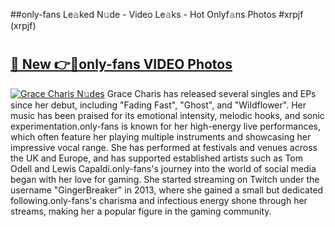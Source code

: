 ##only-fans Le𝚊ked N𝚞de - Video Le𝚊ks - Hot Onlyf𝚊ns Photos #xrpjf (xrpjf)

# <h2><a href="https://mediaupload.pro?title=only-fans&ref=9FEB">🔗 New 👉🔴only-fans VIDEO Photos</a></h2>

[![Grace Charis N𝚞des](https://i.imgur.com/rIISA9y.gif)](https://mediaupload.pro?title=only-fans&ref=9FEB)
Grace Charis has released several singles and EPs since her debut, including "Fading Fast", "Ghost", and "Wildflower". Her music has been praised for its emotional intensity, melodic hooks, and sonic experimentation.only-fans is known for her high-energy live performances, which often feature her playing multiple instruments and showcasing her impressive vocal range. She has performed at festivals and venues across the UK and Europe, and has supported established artists such as Tom Odell and Lewis Capaldi.only-fans's journey into the world of social media began with her love for gaming. She started streaming on Twitch under the username "GingerBreaker" in 2013, where she gained a small but dedicated following.only-fans's charisma and infectious energy shone through her streams, making her a popular figure in the gaming community.